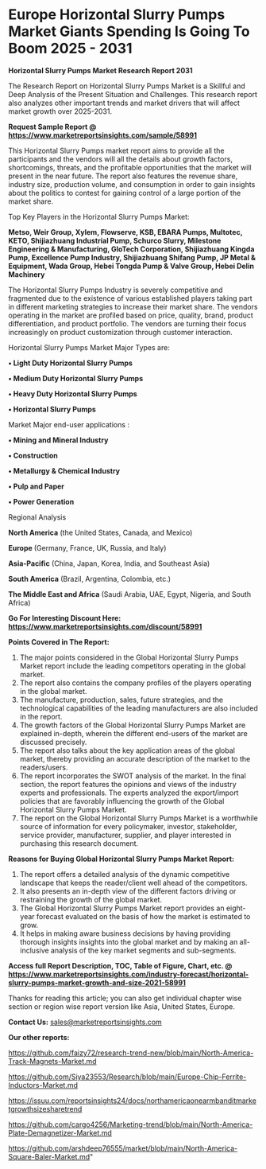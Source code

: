  # Europe Horizontal Slurry Pumps Market Giants Spending Is Going To Boom 2025 - 2031

<strong>Horizontal Slurry Pumps Market Research Report 2031</strong>

The Research Report on Horizontal Slurry Pumps Market is a Skillful and Deep Analysis of the Present Situation and Challenges. This research report also analyzes other important trends and market drivers that will affect market growth over 2025-2031.

<strong>Request Sample Report @ <a href=https://www.marketreportsinsights.com/sample/58991>https://www.marketreportsinsights.com/sample/58991</a></strong>

This Horizontal Slurry Pumps market report aims to provide all the participants and the vendors will all the details about growth factors, shortcomings, threats, and the profitable opportunities that the market will present in the near future. The report also features the revenue share, industry size, production volume, and consumption in order to gain insights about the politics to contest for gaining control of a large portion of the market share.

Top Key Players in the Horizontal Slurry Pumps Market:

<strong>Metso, Weir Group, Xylem, Flowserve, KSB, EBARA Pumps, Multotec, KETO, Shijiazhuang Industrial Pump, Schurco Slurry, Milestone Engineering & Manufacturing, GloTech Corporation, Shijiazhuang Kingda Pump, Excellence Pump Industry, Shijiazhuang Shifang Pump, JP Metal & Equipment, Wada Group, Hebei Tongda Pump & Valve Group, Hebei Delin Machinery</strong>

The Horizontal Slurry Pumps Industry is severely competitive and fragmented due to the existence of various established players taking part in different marketing strategies to increase their market share. The vendors operating in the market are profiled based on price, quality, brand, product differentiation, and product portfolio. The vendors are turning their focus increasingly on product customization through customer interaction.

Horizontal Slurry Pumps Market Major Types are:

<strong>• Light Duty Horizontal Slurry Pumps

• Medium Duty Horizontal Slurry Pumps

• Heavy Duty Horizontal Slurry Pumps

• Horizontal Slurry Pumps</strong>

Market Major end-user applications :

<strong>• Mining and Mineral Industry

• Construction

• Metallurgy & Chemical Industry

• Pulp and Paper

• Power Generation</strong>

Regional Analysis

</u><strong><b>North America</b></strong> (the United States, Canada, and Mexico)

<strong><b>Europe </b></strong>(Germany, France, UK, Russia, and Italy)

<strong><b>Asia-Pacific</b></strong> (China, Japan, Korea, India, and Southeast Asia)

<strong><b>South America</b></strong> (Brazil, Argentina, Colombia, etc.)

<strong><b>The Middle East and Africa</b></strong> (Saudi Arabia, UAE, Egypt, Nigeria, and South Africa)

<strong>Go For Interesting Discount Here: <a href=https://www.marketreportsinsights.com/discount/58991>https://www.marketreportsinsights.com/discount/58991</a></strong>

<strong>Points Covered in The Report:</strong>
<ol>
  <li>The major points considered in the Global Horizontal Slurry Pumps Market report include the leading competitors operating in the global market.</li>
  <li>The report also contains the company profiles of the players operating in the global market.</li>
  <li>The manufacture, production, sales, future strategies, and the technological capabilities of the leading manufacturers are also included in the report.</li>
  <li>The growth factors of the Global Horizontal Slurry Pumps Market are explained in-depth, wherein the different end-users of the market are discussed precisely.</li>
  <li>The report also talks about the key application areas of the global market, thereby providing an accurate description of the market to the readers/users.</li>
  <li>The report incorporates the SWOT analysis of the market. In the final section, the report features the opinions and views of the industry experts and professionals. The experts analyzed the export/import policies that are favorably influencing the growth of the Global Horizontal Slurry Pumps Market.</li>
  <li>The report on the Global Horizontal Slurry Pumps Market is a worthwhile source of information for every policymaker, investor, stakeholder, service provider, manufacturer, supplier, and player interested in purchasing this research document.</li>
</ol>
<strong>Reasons for Buying Global Horizontal Slurry Pumps Market Report:</strong>

<ol>
  <li>The report offers a detailed analysis of the dynamic competitive landscape that keeps the reader/client well ahead of the competitors.</li>
  <li>It also presents an in-depth view of the different factors driving or restraining the growth of the global market.</li>
  <li>The Global Horizontal Slurry Pumps Market report provides an eight-year forecast evaluated on the basis of how the market is estimated to grow.</li>
  <li>It helps in making aware business decisions by having providing thorough insights insights into the global market and by making an all-inclusive analysis of the key market segments and sub-segments.</li>
</ol>
<strong>Access full Report Description, TOC, Table of Figure, Chart, etc. @ <a href=https://www.marketreportsinsights.com/industry-forecast/horizontal-slurry-pumps-market-growth-and-size-2021-58991>https://www.marketreportsinsights.com/industry-forecast/horizontal-slurry-pumps-market-growth-and-size-2021-58991</a></strong>


Thanks for reading this article; you can also get individual chapter wise section or region wise report version like Asia, United States, Europe.

<strong>Contact Us:</strong>
sales@marketreportsinsights.com

<strong>Our other reports:</strong>

<a href=https://github.com/faizy72/research-trend-new/blob/main/North-America-Track-Magnets-Market.md>https://github.com/faizy72/research-trend-new/blob/main/North-America-Track-Magnets-Market.md</a>

<a href=https://github.com/Siya23553/Research/blob/main/Europe-Chip-Ferrite-Inductors-Market.md>https://github.com/Siya23553/Research/blob/main/Europe-Chip-Ferrite-Inductors-Market.md</a>

<a href=https://issuu.com/reportsinsights24/docs/northamericaonearmbanditmarketgrowthsizesharetrend>https://issuu.com/reportsinsights24/docs/northamericaonearmbanditmarketgrowthsizesharetrend</a>

<a href=https://github.com/cargo4256/Marketing-trend/blob/main/North-America-Plate-Demagnetizer-Market.md>https://github.com/cargo4256/Marketing-trend/blob/main/North-America-Plate-Demagnetizer-Market.md</a>

<a href=https://github.com/arshdeep76555/market/blob/main/North-America-Square-Baler-Market.md>https://github.com/arshdeep76555/market/blob/main/North-America-Square-Baler-Market.md</a>"
